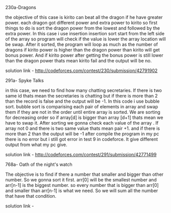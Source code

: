 230a-Dragons

the objective of this case is kirito can beat all the dragon if he have greater power.
each dragon got different power and extra power to kirito so first things to do is sort
the dragon power from the lowest and followed by the extra power. In this case i use insertion
insertion sort start from the left side of the array so program will check if the value is lower 
the array location will be swap. After it sorted, the program will loop as much as the number of dragons
if kirito power is higher than the dragon power than kirito will get bonus power. And if kirito power after getting the 
bonus power is still lower than the dragon power  thats mean kirito fail and the output will be no.

solution link - http://codeforces.com/contest/230/submission/42791902


291a- Spyke Talks 

in this case, we need to find how many chatting secretaries. If there is two same id
thats mean the secretaries is chatting but if there is more than 2 than the record is false and 
the output will be -1. In this code i use bubble sort. bubble sort is comparising each pair of elements in array
and swap them if they are not in the order until entire array is sorted. We are sorting for decreasing order
so if array[d] is bigger than array [d+1] thats mean we have to swap it. After sorting we gonna check each value 
of the array . If array not 0 and there is two same value thats mean pair +1. and if there is more than 2 than the output will be -1
after compile the program in my pc there is no error but i still got error in test 9 in codeforce. It give different output
from what my pc give.

solution link - http://codeforces.com/contest/291/submission/42771499

768a- Oath of the night's watch

The objective is to find if there a number that smaller and bigger than other number. 
So we gonna sort it first. arr[0] will be the smallest number and
arr[n-1] is the biggest number. so every number that is bigger 
than arr[0] and smaller than arr[n-1] is what we need. So we will sum all the number that 
have that condition.

solution link - 